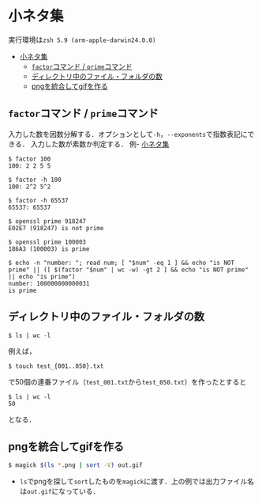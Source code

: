 # 小ネタ集

実行環境は`zsh 5.9 (arm-apple-darwin24.0.0)`

- [小ネタ集](#小ネタ集)
  - [`factor`コマンド / `prime`コマンド](#factorコマンド--primeコマンド)
  - [ディレクトリ中のファイル・フォルダの数](#ディレクトリ中のファイルフォルダの数)
  - [pngを統合してgifを作る](#pngを統合してgifを作る)



## `factor`コマンド / `prime`コマンド
入力した数を因数分解する．オプションとして`-h`，`--exponents`で指数表記にできる．
入力した数が素数か判定する．
例- [小ネタ集](#小ネタ集)
```shell
$ factor 100
100: 2 2 5 5

$ factor -h 100
100: 2^2 5^2

$ factor -h 65537
65537: 65537

$ openssl prime 918247
E02E7 (918247) is not prime

$ openssl prime 100003
186A3 (100003) is prime

$ echo -n "number: "; read num; [ "$num" -eq 1 ] && echo "is NOT prime" || ([ $(factor "$num" | wc -w) -gt 2 ] && echo "is NOT prime" || echo "is prime")
number: 100000000000031
is prime
```

## ディレクトリ中のファイル・フォルダの数
```shell
$ ls | wc -l
```
例えば，
```
$ touch test_{001..050}.txt
```
で50個の連番ファイル（`test_001.txt`から`test_050.txt`）を作ったとすると
```shell
$ ls | wc -l
50
```
となる．

## pngを統合してgifを作る

```zsh
$ magick $(ls *.png | sort -V) out.gif
```
- `ls`でpngを探して`sort`したものを`magick`に渡す．上の例では出力ファイル名は`out.gif`になっている．

